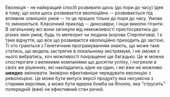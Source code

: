 Еволюція - не найкращий спосіб розвивати _щось_ (до пори до часу)
Ідея в тому, що коли _щось_ розвиваєтся еволюційно -- розвивається під впливом зовнішніх умов -- то це працює тільки до пори до часу. Умови то змінюються. Класичний приклад -- динозаври, і інши викопні гіганти. В загальному всі вони загинули від неможливості пристосуватись до різких змін умов, будь то метеорит чи людина (корова Стерлінгова). І є таке відчуття, що все що розвиваєтся еволюційно приходить до застою. Ті хто граються з Генетичним програмуванням знають, що може таке статись, що модель застрягне в локальному екстремумі, і не зможе з нього вибратись, хоч можливості покращенні ще багацько. Це ж можна спостерігати з великими компаніями що досягли успіху, і погрязли в своїх же рішеннях, які накладались одне на один, і які вже не можливо **швидко** змінювати.
Імовірно ефективніше чередувати еволюцію з революцією. Це може бути випуск версії продукту яка несумісна з старими версіями, а може бути ядерна бомба на Японію, яка "струсить" попередній (вже) не ефективний стан речей.